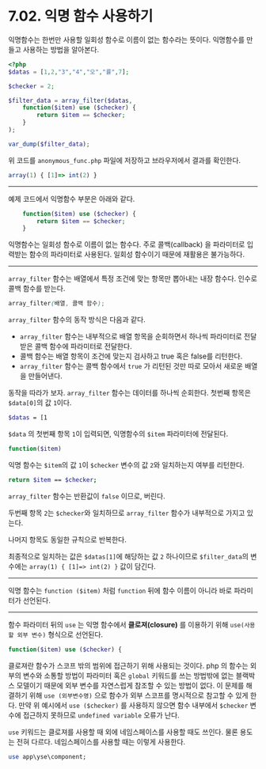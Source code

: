 # 7.02. 익명 함수 사용하기

익명함수는 한번만 사용할 일회성 함수로 이름이 없는 함수라는 뜻이다. 익명함수를 만들고 사용하는 방법을 알아본다.

```php
<?php
$datas = [1,2,"3","4","오","률",7];

$checker = 2;

$filter_data = array_filter($datas,
    function($item) use ($checker) {
        return $item == $checker;
    }
);

var_dump($filter_data);
```

위 코드를 `anonymous_func.php` 파일에 저장하고 브라우저에서 결과를 확인한다.

```javascript
array(1) { [1]=> int(2) }
```

---

예제 코드에서 익명함수 부분은 아래와 같다.

```php
    function($item) use ($checker) {
        return $item == $checker;
    }
```

익명함수는 일회성 함수로 이름이 없는 함수다. 주로 콜백(callback) 을 파라미터로 입력받는 함수의 파라미터로 사용된다. 일회성 함수이기 때문에 재활용은 불가능하다.

---

`array_filter` 함수는 배열에서 특정 조건에 맞는 항목만 뽑아내는 내장 함수다. 인수로 콜백 함수를 받는다.

```scss
array_filter(배열, 콜백 함수);
```

`array_filter` 함수의 동작 방식은 다음과 같다.

* `array_filter` 함수는 내부적으로 배열 항목을 순회하면서 하나씩 파라미터로 전달받은 콜백 함수에 파라미터로 전달한다.
* 콜백 함수는 배열 항목이 조건에 맞는지 검사하고 true 혹은 false를 리턴한다.
* `array_filter` 함수는 콜백 함수에서 `true` 가 리턴된 것만 따로 모아서 새로운 배열을 만들어낸다.

동작을 따라가 보자.
`array_filter` 함수는 데이터를 하나씩 순회한다. 첫번째 항목은 `$data[0]`의 값 `1`이다.

```bash
$datas = [1
```

`$data` 의 첫번째 항목 `1`이 입력되면, 익명함수의 `$item` 파라미터에 전달된다.

```php
function($item)
```

익명 함수는 `$item`의 값 `1`이 `$checker` 변수의 값 `2`와 일치하는지 여부를 리턴한다.

```bash
return $item == $checker;
```

`array_filter` 함수는 반환값이 `false` 이므로, 버린다.

두번째 항목 `2`는 `$checker`와 일치하므로 `array_filter` 함수가 내부적으로 가지고 있는다.

나머지 항목도 동일한 규칙으로 반복한다.

최종적으로 일치하는 값은 `$datas[1]`에 해당하는 값 `2` 하나이므로 `$filter_data`의 변수에는 `array(1) { [1]=> int(2) }` 값이 담긴다.

---

익명 함수는 `function ($item)` 처럼 `function` 뒤에 함수 이름이 아니라 바로 파라미터가 선언된다.

---

함수 파라미터 뒤의 `use` 는 익명 함수에서 **클로져(closure)** 를 이용하기 위해 `use(사용할 외부 변수)` 형식으로 선언된다.

```php
function($item) use ($checker) {
```

클로져란 함수가 스코프 밖의 범위에 접근하기 위해 사용되는 것이다.
php 의 함수는 외부의 변수와 소통할 방법이 파라미터 혹은 `global` 키워드를 쓰는 방법밖에 없는 블랙박스 모델이기 때문에 외부 변수를 자연스럽게 참조할 수 있는 방법이 없다. 이 문제를 해결하기 위해 `use (외부변수명)` 으로 함수가 외부 스코프를 명시적으로 참고할 수 있게 한다.
만약 위 예시에서 `use ($checker)` 를 사용하지 않으면 함수 내부에서 `$checker` 변수에 접근하지 못하므로 `undefined variable` 오류가 난다.

`use` 키워드는 클로져를 사용할 때 외에 네임스페이스를 사용할 때도 쓰인다. 물론 용도는 전혀 다르다. 네임스페이스를 사용할 때는 이렇게 사용한다.

```perl
use app\yse\component;
```
